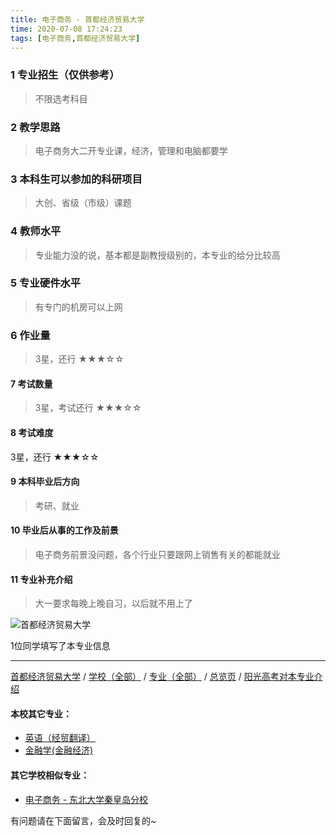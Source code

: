 ```yaml
---
title: 电子商务 - 首都经济贸易大学
time: 2020-07-08 17:24:23
tags: [电子商务,首都经济贸易大学]
---
```

### 1 专业招生（仅供参考）  
> 不限选考科目 


### 2 教学思路
> 电子商务大二开专业课，经济，管理和电脑都要学


### 3 本科生可以参加的科研项目
>  大创、省级（市级）课题


### 4 教师水平
> 专业能力没的说，基本都是副教授级别的，本专业的给分比较高


### 5 专业硬件水平
> 有专门的机房可以上网


### 6 作业量
>3星，还行
★★★☆☆


#### 7 考试数量
>3星，考试还行
★★★☆☆


#### 8 考试难度
> 
3星，还行
★★★☆☆


#### 9 本科毕业后方向
> 考研、就业


#### 10 毕业后从事的工作及前景
> 电子商务前景没问题，各个行业只要跟网上销售有关的都能就业


#### 11 专业补充介绍
> 大一要求每晚上晚自习，以后就不用上了


![首都经济贸易大学](http://upload-images.jianshu.io/upload_images/6206192-4743485376342879.jpeg?imageMogr2/auto-orient/strip%7CimageView2/2/w/1240)

1位同学填写了本专业信息
***
[首都经济贸易大学](http://www.jianshu.com/p/d67431e33618) / [学校（全部）](http://www.jianshu.com/p/3efa6bcca419) / [专业（全部）](http://www.jianshu.com/p/2d4c6d3552c2) / [总览页](http://www.jianshu.com/p/445daeb4fa00) / [阳光高考对本专业介绍](http://gaokao.chsi.com.cn/sch/zyk/view.do?schId=73394642&specId=73385308)
#### 本校其它专业：
- [英语（经贸翻译）](http://www.jianshu.com/p/f125c53d8ec3)
- [金融学(金融经济)](https://www.jianshu.com/p/532718bf9782)

#### 其它学校相似专业：
- [电子商务 - 东北大学秦皇岛分校](http://www.jianshu.com/p/440765f2fcae)

有问题请在下面留言，会及时回复的~